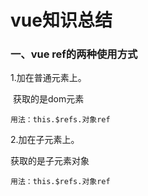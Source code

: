 # vue知识总结

### 一、vue ref的两种使用方式

1.加在普通元素上。

​      获取的是dom元素

```
用法：this.$refs.对象ref
```

2.加在子元素上。

获取的是子元素对象

```
用法：this.$refs.对象ref
```

